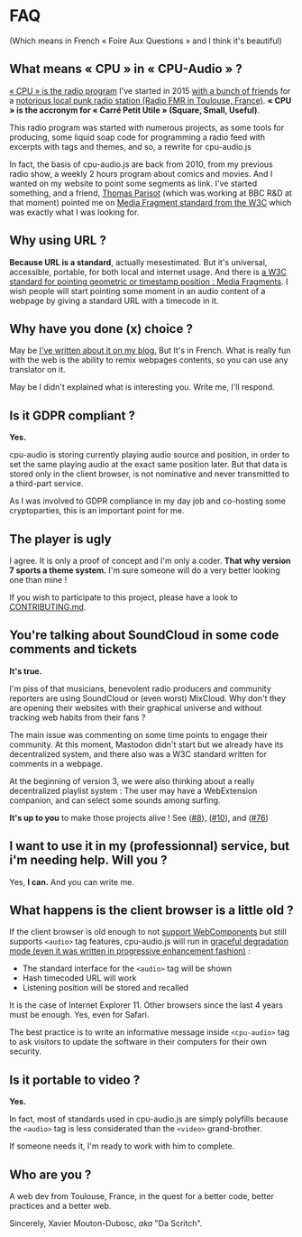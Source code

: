 FAQ
===

(Which means in French « Foire Aux Questions » and I think it's beautiful)

What means « CPU » in « CPU-Audio » ?
-------------------------------------

[« CPU » is the radio program](http://cpu.pm) I've started in 2015 [with a bunch of friends](https://cpu.dascritch.net/pages/Dev-team) for a [notorious local punk radio station (Radio FMR in Toulouse, France)](http://www.radio-fmr.net). **« CPU » is the accronym for « Carré Petit Utile » (Square, Small, Useful)**.

This radio program was started with numerous projects, as some tools for producing, some liquid soap code for programming a radio feed with excerpts with tags and themes, and so, a rewrite for cpu-audio.js

In fact, the basis of cpu-audio.js are back from 2010, from my previous radio show, a weekly 2 hours program about comics and movies. And I wanted on my website to point some segments as link. I've started something, and a friend, [Thomas Parisot](https://github.com/oncletom) (which was working at BBC R&D at that moment) pointed me on [Media Fragment standard from the W3C](https://www.w3.org/TR/media-frags/) which was exactly what I was looking for.


Why using URL ?
---------------

**Because URL is a standard**, actually mesestimated. But it's universal, accessible, portable, for both local and internet usage. And there is [a W3C standard for pointing geometric or timestamp position : Media Fragments](https://www.w3.org/TR/media-frags/). I wish people will start pointing some moment in an audio content of a webpage by giving a standard URL with a timecode in it.


Why have you done (x) choice ?
------------------------------

May be [I've written about it on my blog.](https://dascritch.net/post/2018/11/06/Reconstruire-son-lecteur-audio-pour-le-web) But It's in French. What is really fun with the web is the ability to remix webpages contents, so you can use any translator on it.

May be I didn't explained what is interesting you. Write me, I'll respond.


Is it GDPR compliant ?
----------------------

**Yes.** 

cpu-audio is storing currently playing audio source and position, in order to set the same playing audio at the exact same position later. But that data is stored only in the client browser, is not nominative and never transmitted to a third-part service.

As I was involved to GDPR compliance in my day job and co-hosting some cryptoparties, this is an important point for me.


The player is ugly
------------------

I agree. It is only a proof of concept and I'm only a coder. **That why version 7 sports a theme system.** I'm sure someone will do a very better looking one than mine !

If you wish to participate to this project, please have a look to [CONTRIBUTING.md](CONTRIBUTING.md).


You're talking about SoundCloud in some code comments and tickets
-----------------------------------------------------------------

**It's true.**

I'm piss of that musicians, benevolent radio producers and community reporters are using SoundCloud or (even worst) MixCloud. Why don't they are opening their websites with their graphical universe and without tracking web habits from their fans ?

The main issue was commenting on some time points to engage their community. At this moment, Mastodon didn't start but we already have its decentralized system, and there also was a W3C standard written for comments in a webpage.

At the beginning of version 3, we were also thinking about a really decentralized playlist system : The user may have a WebExtension companion, and can select some sounds among surfing.

**It's up to you** to make those projects alive ! See ([#8](https://github.com/dascritch/cpu-audio/issues/8)), ([#10](https://github.com/dascritch/cpu-audio/issues/10)), and ([#76](https://github.com/dascritch/cpu-audio/issues/76))


I want to use it in my (professionnal) service, but i'm needing help. Will you ?
--------------------------------------------------------------------------------

Yes, **I can.** And you can write me.


What happens is the client browser is a little old ?
----------------------------------------------------

If the client browser is old enough to not [support WebComponents](https://caniuse.com/custom-elementsv1) but still supports `<audio>` tag features, cpu-audio.js will run in [graceful degradation mode (even it was written in progressive enhancement fashion)](https://www.w3.org/wiki/Graceful_degradation_versus_progressive_enhancement) :

- The standard interface for the `<audio>` tag will be shown
- Hash timecoded URL will work
- Listening position will be stored and recalled

It is the case of Internet Explorer 11. Other browsers since the last 4 years must be enough. Yes, even for Safari.

The best practice is to write an informative message inside `<cpu-audio>` tag to ask visitors to update the software in their computers for their own security.


Is it portable to video ?
-------------------------

**Yes.**

In fact, most of standards used in cpu-audio.js are simply polyfills because the `<audio>` tag is less considerated than the `<video>` grand-brother. 

If someone needs it, I'm ready to work with him to complete.


Who are you ?
-------------

A web dev from Toulouse, France, in the quest for a better code, better practices and a better web.

Sincerely, Xavier Mouton-Dubosc, *aka* "Da Scritch".